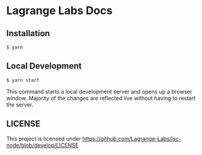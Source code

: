 # Lagrange Labs Docs

## Installation

```
$ yarn
```

## Local Development

```
$ yarn start
```

This command starts a local development server and opens up a browser window. Majority of the changes are reflected live without having to restart the server.

## LICENSE

This project is licensed under https://github.com/Lagrange-Labs/lsc-node/blob/develop/LICENSE
